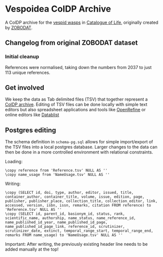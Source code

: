 # Vespoidea ColDP Archive
A ColDP archive for the [vespid wasps](https://www.catalogueoflife.org/data/taxon/VP) in [Catalogue of Life](https://www.catalogueoflife.org/data/dataset/1037), originally created by [ZOBODAT](http://www.zobodat.at/).

## Changelog from original ZOBODAT dataset

### Initial cleanup
References were normalised, taking down the numbers from 2037 to just 113 unique references.


## Get involved
We keep the data as Tab delimited files (TSV) that together represent a [ColDP archive](https://github.com/CatalogueOfLife/coldp/blob/master/README.md).
Editing of TSV files can be done locally with simple text editors but also spreadsheet applications
and tools like [OpenRefine](http://openrefine.org) or online editors like [Datablist](https://app.datablist.com/)

## Postgres editing
The schema definition in `schema-pg.sql` allows for simple import/export of the TSV files into a local postgres database.
Larger changes to the data can then be done in a more controlled environment with relational constraints.

Loading:
```
\copy reference from 'Reference.tsv' NULL AS ''
\copy name_usage from 'NameUsage.tsv' NULL AS ''
```

Writing:
```
\copy (SELECT id, doi, type, author, editor, issued, title, container_author, container_title, volume, issue, edition, page, publisher, publisher_place, collection_title, collection_editor, link, accessed, version, isbn, issn, remarks, citation FROM reference) to 'Reference.tsv' NULL AS ''
\copy (SELECT id, parent_id, basionym_id, status, rank, scientific_name, authorship, name_status, name_reference_id, name_published_id_year, name_published_id_page, name_published_id_page_link, reference_id, scrutinizer, scrutinizer_date, extinct, temporal_range_start, temporal_range_end, remarks FROM name_usage) to 'NameUsage.tsv' NULL AS ''
```

Important: After writing, the previously existing header line needs to be added manually at the top!